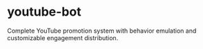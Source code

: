 # youtube-bot
Complete YouTube promotion system with behavior emulation and customizable engagement distribution.
